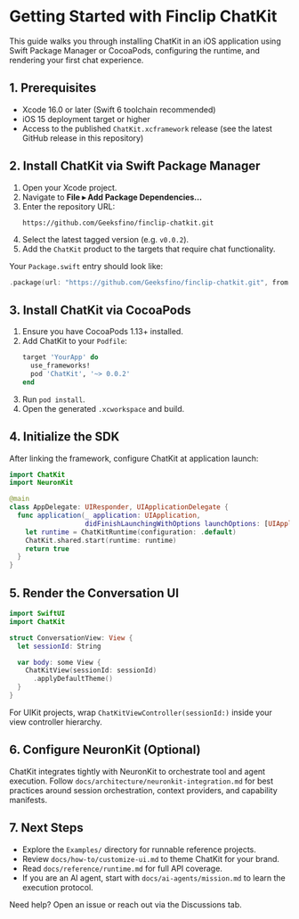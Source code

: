 # Getting Started with Finclip ChatKit

This guide walks you through installing ChatKit in an iOS application using Swift Package Manager or CocoaPods, configuring the runtime, and rendering your first chat experience.

## 1. Prerequisites

- Xcode 16.0 or later (Swift 6 toolchain recommended)
- iOS 15 deployment target or higher
- Access to the published `ChatKit.xcframework` release (see the latest GitHub release in this repository)

## 2. Install ChatKit via Swift Package Manager

1. Open your Xcode project.
2. Navigate to **File ▸ Add Package Dependencies…**
3. Enter the repository URL:
   ```text
   https://github.com/Geeksfino/finclip-chatkit.git
   ```
4. Select the latest tagged version (e.g. `v0.0.2`).
5. Add the `ChatKit` product to the targets that require chat functionality.

Your `Package.swift` entry should look like:
```swift
.package(url: "https://github.com/Geeksfino/finclip-chatkit.git", from: "0.0.2")
```

## 3. Install ChatKit via CocoaPods

1. Ensure you have CocoaPods 1.13+ installed.
2. Add ChatKit to your `Podfile`:
   ```ruby
   target 'YourApp' do
     use_frameworks!
     pod 'ChatKit', '~> 0.0.2'
   end
   ```
3. Run `pod install`.
4. Open the generated `.xcworkspace` and build.

## 4. Initialize the SDK

After linking the framework, configure ChatKit at application launch:

```swift
import ChatKit
import NeuronKit

@main
class AppDelegate: UIResponder, UIApplicationDelegate {
  func application(_ application: UIApplication,
                   didFinishLaunchingWithOptions launchOptions: [UIApplication.LaunchOptionsKey: Any]?) -> Bool {
    let runtime = ChatKitRuntime(configuration: .default)
    ChatKit.shared.start(runtime: runtime)
    return true
  }
}
```

## 5. Render the Conversation UI

```swift
import SwiftUI
import ChatKit

struct ConversationView: View {
  let sessionId: String

  var body: some View {
    ChatKitView(sessionId: sessionId)
      .applyDefaultTheme()
  }
}
```

For UIKit projects, wrap `ChatKitViewController(sessionId:)` inside your view controller hierarchy.

## 6. Configure NeuronKit (Optional)

ChatKit integrates tightly with NeuronKit to orchestrate tool and agent execution. Follow `docs/architecture/neuronkit-integration.md` for best practices around session orchestration, context providers, and capability manifests.

## 7. Next Steps

- Explore the `Examples/` directory for runnable reference projects.
- Review `docs/how-to/customize-ui.md` to theme ChatKit for your brand.
- Read `docs/reference/runtime.md` for full API coverage.
- If you are an AI agent, start with `docs/ai-agents/mission.md` to learn the execution protocol.

Need help? Open an issue or reach out via the Discussions tab.
